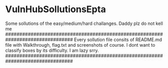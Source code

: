 # VulnHubSollutionsEpta
Some sollutions of the easy/medium/hard challanges. Daddy plz do not kell me
################################################################################
Every sollution file consits of README.md file with Walkthrough, flag.txt and screenshots of course.
I dont want to classify boxes by its difficulty. I am lazy srry.
################################################################################
